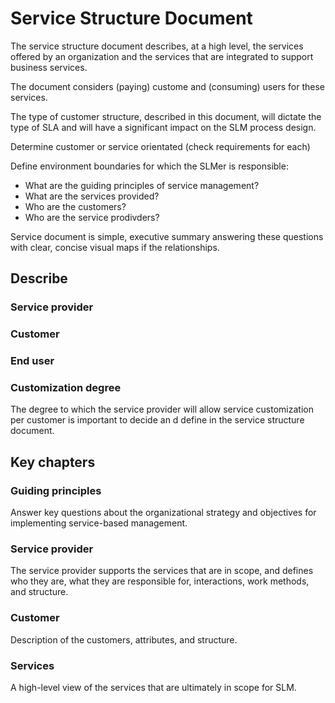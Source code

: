 # Service Structure Document

The service structure document describes, at a high level, the services offered by an organization and the services that are integrated to support business services.

The document considers (paying) custome and (consuming) users for these services.

The type of customer structure, described in this document, will dictate the type of SLA and will have a significant impact on the SLM process design.

Determine customer or service orientated (check requirements for each)

Define environment boundaries for which the SLMer is responsible:

- What are the guiding principles of service management?
- What are the services provided?
- Who are the customers?
- Who are the service prodivders?

Service document is simple, executive summary answering these questions with clear, concise visual maps if the relationships.

## Describe

### Service provider

### Customer

### End user

### Customization degree

The degree to which the service provider will allow service customization per customer is important to decide an d define in the service structure document.

## Key chapters

### Guiding principles

Answer key questions about the organizational strategy and objectives for implementing service-based management.

### Service provider

The service provider supports the services that are in scope, and defines who they are, what they are responsible for, interactions, work methods, and structure.

### Customer

Description of the customers, attributes, and structure.

### Services

A high-level view of the services that are ultimately in scope for SLM.